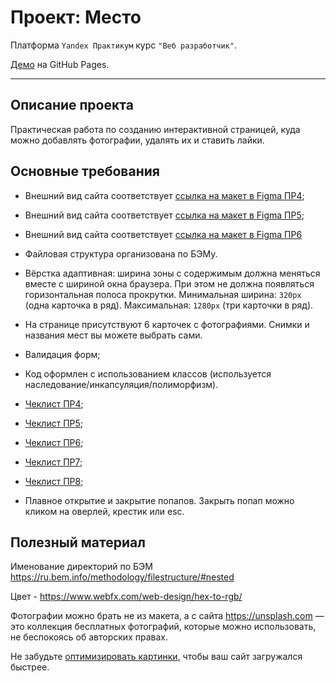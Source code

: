 # Проект: Место
Платформа `Yandex Практикум` курс `"Веб разработчик"`.

[Демо](https://chedore.github.io/mesto/index.html) на GitHub Pages.

---
## Описание проекта
 Практическая работа по созданию интерактивной страницей, куда можно добавлять фотографии, удалять их и ставить лайки.

## Основные требования

- Внешний вид сайта соответствует [ссылка на макет в Figma ПР4](https://www.figma.com/file/2cn9N9jSkmxD84oJik7xL7/JavaScript.-Sprint-4?node-id=0%3A1);
- Внешний вид сайта соответствует [ссылка на макет в Figma ПР5](https://www.figma.com/file/bjyvbKKJN2naO0ucURl2Z0/JavaScript.-Sprint-5?node-id=50160%3A2&t=Jbwv9QvCdlQbB20v-0);
- Внешний вид сайта соответствует [ссылка на макет в Figma ПР6](https://www.figma.com/file/kRVLKwYG3d1HGLvh7JFWRT/JavaScript.-Sprint-6?node-id=0-1)
- Файловая структура организована по БЭМу.
- Вёрстка адаптивная: ширина зоны с содержимым должна меняться вместе с шириной окна браузера. При этом не должна появляться горизонтальная полоса прокрутки. Минимальная ширина: `320px` (одна карточка в ряд). Максимальная: `1280px` (три карточки в ряд).
- На странице присутствуют 6 карточек с фотографиями. Снимки и названия мест вы можете выбрать сами.
- Валидация форм;
- Код оформлен с использованием классов (используется наследование/инкапсуляция/полиморфизм).

- [Чеклист ПР4](https://code.s3.yandex.net/web-developer/checklists-pdf/new-program/checklist-4.pdf);
- [Чеклист ПР5](https://code.s3.yandex.net/web-developer/checklists-pdf/new-program/checklist-5.pdf);
- [Чеклист ПР6](https://code.s3.yandex.net/web-developer/checklists-pdf/new-program/checklist-6.pdf);
- [Чеклист ПР7](https://code.s3.yandex.net/web-developer/checklists-pdf/new-program/checklist-7.pdf);
- [Чеклист ПР8](https://code.s3.yandex.net/web-developer/checklists-pdf/new-program/checklist-8.pdf);


- Плавное открытие и закрытие попапов. Закрыть попап можно кликом на оверлей, крестик или esc.



## Полезный материал 
Именование директорий по БЭМ https://ru.bem.info/methodology/filestructure/#nested 

Цвет - https://www.webfx.com/web-design/hex-to-rgb/

Фотографии можно брать не из макета, а с сайта https://unsplash.com — это коллекция бесплатных фотографий, которые можно использовать, не беспокоясь об авторских правах.

Не забудьте [оптимизировать картинки](https://tinypng.com/), чтобы ваш сайт загружался быстрее.

